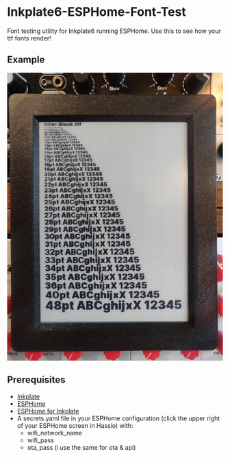 # Inkplate6-ESPHome-Font-Test
 Font testing utility for Inkplate6 running ESPHome. Use this to see how your ttf fonts render!

## Example
![Inter-Black](https://github.com/jkmaxwell/Inkplate6-ESPHome-Font-Test/raw/main/README_images/inter-black.jpg)

## Prerequisites

- [Inkplate](https://inkplate.io)
- [ESPHome](https://esphome.io/)
- [ESPHome for Inkplate](https://github.com/jesserockz/esphome-inkplate)
- A secrets.yaml file in your ESPHome configuration (click the upper right of your ESPHome screen in Hassio) with:
    - wifi_network_name
    - wifi_pass
    - ota_pass (i use the same for ota & api)
